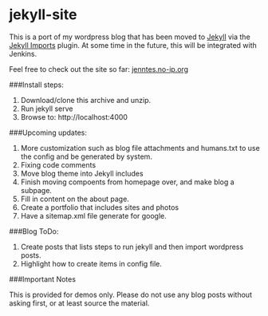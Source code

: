 jekyll-site
===========

This is a port of my wordpress blog that has been moved to [Jekyll](http://jekyllrb.com/) via the [Jekyll Imports](http://import.jekyllrb.com/) plugin. At some time in the future, this will be integrated with Jenkins.

Feel free to check out the site so far: [jenntes.no-ip.org](http://jenntes.no-ip.org/)

###Install steps:

1. Download/clone this archive and unzip.
2. Run jekyll serve
3. Browse to: http://localhost:4000

###Upcoming updates:

1. More customization such as blog file attachments and humans.txt to use the config and be generated by system.
2. Fixing code comments
3. Move blog theme into Jekyll includes
4. Finish moving compoents from homepage over, and make blog a subpage.
5. Fill in content on the about page.
6. Create a portfolio that includes sites and photos
7. Have a sitemap.xml file generate for google.

###Blog ToDo:

1. Create posts that lists steps to run jekyll and then import wordpress posts.
2. Highlight how to create items in config file.

###Important Notes

This is provided for demos only. Please do not use any blog posts without asking first, or at least source the material.
